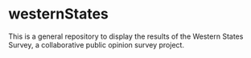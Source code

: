# westernStates
This is a general repository to display the results of the Western States Survey, a collaborative public opinion survey project.
